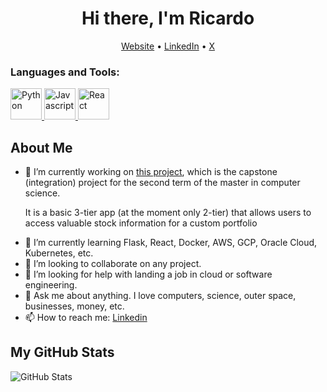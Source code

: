 
<!-- This is an HTML comment in your markdown file -->

<h1 align="center">Hi there, I'm Ricardo</h1>
<p align="center">
  <a href="ricardorompar.com">Website</a> •
  <a href="https://www.linkedin.com/in/ricardo-romero-paredes/">LinkedIn</a> •
  <a href="https://twitter.com/ricardorompar)">X</a>
</p>

<p width="20" height="50"></p>

<h3 align="left">Languages and Tools:</h3>

<p align="center" style="margin:auto;">
  
<a href="https://www.python.org" target="_blank" rel="noreferrer"> <img src="https://static-00.iconduck.com/assets.00/python-icon-2026x2048-1awro7y4.png" title="Python" width="50" height="50"> </a>    <a href="https://www.javascript.com" target="_blank" rel="noreferrer"> <img src="https://brandslogos.com/wp-content/uploads/thumbs/javascript-logo-black-and-white.png" title="Javascript" width="50" height="50"> </a>   <a href="https://www.python.org"  target="_blank" rel="noreferrer"> <img src="https://cdn.freebiesupply.com/logos/large/2x/react-1-logo-png-transparent.png" title="React" width="50" height="50"> </a> 

</p>

<h2>About Me</h2>
<ul>
  <li>🔭 I’m currently working on <a href="https://github.com/ricardorompar/capstoneT2">this project</a>, which is the capstone (integration) project for the second term of the master in computer science.

  It is a basic 3-tier app (at the moment only 2-tier) that allows users to access valuable stock information for a custom portfolio
  </li>

  <li>🌱 I’m currently learning Flask, React, Docker, AWS, GCP, Oracle Cloud, Kubernetes, etc.
  </li>

  <li>👯 I’m looking to collaborate on any project.</li>
  <li>🤔 I’m looking for help with landing a job in cloud or software engineering.</li>
  <li>💬 Ask me about anything. I love computers, science, outer space, businesses, money, etc.</li>
  <li>📫 How to reach me: <a href="https://www.linkedin.com/in/ricardo-romero-paredes/">Linkedin</a></li>
</ul>

<h2>My GitHub Stats</h2>
<p>
  <img src="https://github-readme-stats.vercel.app/api?username=ricardorompar&show_icons=true" alt="GitHub Stats" />
</p>


